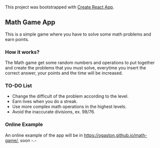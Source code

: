 This project was bootstrapped with [Create React App](https://github.com/facebook/create-react-app).

## Math Game App

This is a simple game where you have to solve some math problems and earn points.

### How it works?

The Math game get some random numbers and operations to put together and create the problems that you must solve, everytime you insert the correct answer, your points and the time will be increased.

### TO-DO List

- Change the difficult of the problem according to the level.
- Earn lives when you do a streak.
- Use more complex math operations in the highest levels.
- Avoid the inaccurate divisions, ex. 98/76.

### Online Example

An online example of the app will be in  https://ogaston.github.io/math-game/, soon -.-


